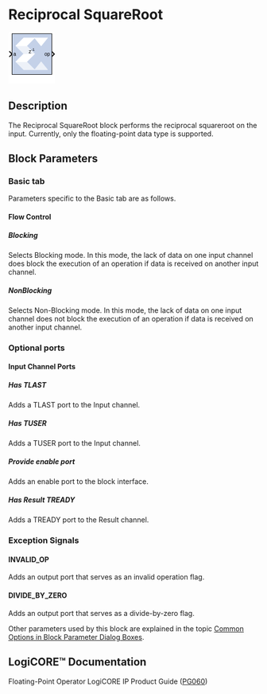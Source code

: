 # Reciprocal SquareRoot

![](./Images/block.png)

## Description

The Reciprocal SquareRoot block performs the reciprocal
squareroot on the input. Currently, only the floating-point data type is
supported.

## Block Parameters

### Basic tab  
Parameters specific to the Basic tab are as follows.
#### Flow Control  
##### Blocking  
Selects Blocking mode. In this mode, the lack of data on one input
channel does block the execution of an operation if data is received on
another input channel.

##### NonBlocking  
Selects Non-Blocking mode. In this mode, the lack of data on one input
channel does not block the execution of an operation if data is received
on another input channel.

### Optional ports  
#### Input Channel Ports  
##### Has TLAST  
Adds a TLAST port to the Input channel.

##### Has TUSER  
Adds a TUSER port to the Input channel.

##### Provide enable port  
Adds an enable port to the block interface.

##### Has Result TREADY  
Adds a TREADY port to the Result channel.

### Exception Signals  
#### INVALID_OP  
Adds an output port that serves as an invalid operation flag.

#### DIVIDE_BY_ZERO  
Adds an output port that serves as a divide-by-zero flag.

Other parameters used by this block are explained in the topic [Common
Options in Block Parameter Dialog
Boxes](../../GEN/common-options/README.md).

## LogiCORE™ Documentation

Floating-Point Operator LogiCORE IP Product Guide
([PG060](https://docs.xilinx.com/access/sources/ud/document?isLatest=true&url=pg060-floating-point&ft:locale=en-US))
